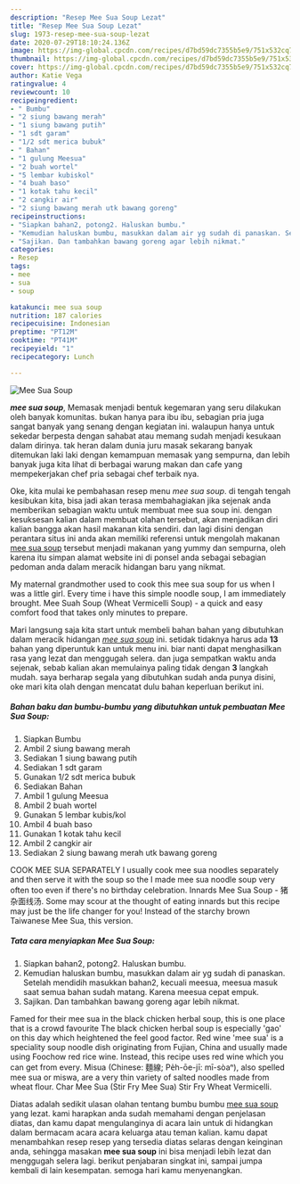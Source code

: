 ```yaml
---
description: "Resep Mee Sua Soup Lezat"
title: "Resep Mee Sua Soup Lezat"
slug: 1973-resep-mee-sua-soup-lezat
date: 2020-07-29T18:10:24.136Z
image: https://img-global.cpcdn.com/recipes/d7bd59dc7355b5e9/751x532cq70/mee-sua-soup-foto-resep-utama.jpg
thumbnail: https://img-global.cpcdn.com/recipes/d7bd59dc7355b5e9/751x532cq70/mee-sua-soup-foto-resep-utama.jpg
cover: https://img-global.cpcdn.com/recipes/d7bd59dc7355b5e9/751x532cq70/mee-sua-soup-foto-resep-utama.jpg
author: Katie Vega
ratingvalue: 4
reviewcount: 10
recipeingredient:
- " Bumbu"
- "2 siung bawang merah"
- "1 siung bawang putih"
- "1 sdt garam"
- "1/2 sdt merica bubuk"
- " Bahan"
- "1 gulung Meesua"
- "2 buah wortel"
- "5 lembar kubiskol"
- "4 buah baso"
- "1 kotak tahu kecil"
- "2 cangkir air"
- "2 siung bawang merah utk bawang goreng"
recipeinstructions:
- "Siapkan bahan2, potong2. Haluskan bumbu."
- "Kemudian haluskan bumbu, masukkan dalam air yg sudah di panaskan. Setelah mendidih masukkan bahan2, kecuali meesua, meesua masuk saat semua bahan sudah matang. Karena meesua cepat empuk."
- "Sajikan. Dan tambahkan bawang goreng agar lebih nikmat."
categories:
- Resep
tags:
- mee
- sua
- soup

katakunci: mee sua soup 
nutrition: 187 calories
recipecuisine: Indonesian
preptime: "PT12M"
cooktime: "PT41M"
recipeyield: "1"
recipecategory: Lunch

---
```



![Mee Sua Soup](https://img-global.cpcdn.com/recipes/d7bd59dc7355b5e9/751x532cq70/mee-sua-soup-foto-resep-utama.jpg)

<b><i>mee sua soup</i></b>, Memasak menjadi bentuk kegemaran yang seru dilakukan oleh banyak komunitas. bukan hanya para ibu ibu, sebagian pria juga sangat banyak yang senang dengan kegiatan ini. walaupun hanya untuk sekedar berpesta dengan sahabat atau memang sudah menjadi kesukaan dalam dirinya. tak heran dalam dunia juru masak sekarang banyak ditemukan laki laki dengan kemampuan memasak yang sempurna, dan lebih banyak juga kita lihat di berbagai warung makan dan cafe yang mempekerjakan chef pria sebagai chef terbaik nya.

Oke, kita mulai ke pembahasan resep menu <i>mee sua soup</i>. di tengah tengah kesibukan kita, bisa jadi akan terasa membahagiakan jika sejenak anda memberikan sebagian waktu untuk membuat mee sua soup ini. dengan kesuksesan kalian dalam membuat olahan tersebut, akan menjadikan diri kalian bangga akan hasil makanan kita sendiri. dan lagi disini dengan perantara situs ini anda akan memiliki referensi untuk mengolah makanan <u>mee sua soup</u> tersebut menjadi makanan yang yummy dan sempurna, oleh karena itu simpan alamat website ini di ponsel anda sebagai sebagian pedoman anda dalam meracik hidangan baru yang nikmat.

My maternal grandmother used to cook this mee sua soup for us when I was a little girl. Every time i have this simple noodle soup, I am immediately brought. Mee Suah Soup (Wheat Vermicelli Soup) - a quick and easy comfort food that takes only minutes to prepare.


Mari langsung saja kita start untuk membeli bahan bahan yang dibutuhkan dalam meracik hidangan <u><i>mee sua soup</i></u> ini. setidak tidaknya harus ada <b>13</b> bahan yang diperuntuk kan untuk menu ini. biar nanti dapat menghasilkan rasa yang lezat dan menggugah selera. dan juga sempatkan waktu anda sejenak, sebab kalian akan memulainya paling tidak dengan <b>3</b> langkah mudah. saya berharap segala yang dibutuhkan sudah anda punya disini, oke mari kita olah dengan mencatat dulu bahan keperluan berikut ini.

<!--inarticleads1-->

##### Bahan baku dan bumbu-bumbu yang dibutuhkan untuk pembuatan Mee Sua Soup:

1. Siapkan  Bumbu
1. Ambil 2 siung bawang merah
1. Sediakan 1 siung bawang putih
1. Sediakan 1 sdt garam
1. Gunakan 1/2 sdt merica bubuk
1. Sediakan  Bahan
1. Ambil 1 gulung Meesua
1. Ambil 2 buah wortel
1. Gunakan 5 lembar kubis/kol
1. Ambil 4 buah baso
1. Gunakan 1 kotak tahu kecil
1. Ambil 2 cangkir air
1. Sediakan 2 siung bawang merah utk bawang goreng


COOK MEE SUA SEPARATELY I usually cook mee sua noodles separately and then serve it with the soup so the I made mee sua noodle soup very often too even if there&#39;s no birthday celebration. Innards Mee Sua Soup - 猪杂面线汤. Some may scour at the thought of eating innards but this recipe may just be the life changer for you! Instead of the starchy brown Taiwanese Mee Sua, this version. 

<!--inarticleads2-->

##### Tata cara menyiapkan Mee Sua Soup:

1. Siapkan bahan2, potong2. Haluskan bumbu.
1. Kemudian haluskan bumbu, masukkan dalam air yg sudah di panaskan. Setelah mendidih masukkan bahan2, kecuali meesua, meesua masuk saat semua bahan sudah matang. Karena meesua cepat empuk.
1. Sajikan. Dan tambahkan bawang goreng agar lebih nikmat.


Famed for their mee sua in the black chicken herbal soup, this is one place that is a crowd favourite The black chicken herbal soup is especially &#39;gao&#39; on this day which heightened the feel good factor. Red wine &#39;mee sua&#39; is a speciality soup noodle dish originating from Fujian, China and usually made using Foochow red rice wine. Instead, this recipe uses red wine which you can get from every. Misua (Chinese: 麵線; Pe̍h-ōe-jī: mī-sòaⁿ), also spelled mee sua or miswa, are a very thin variety of salted noodles made from wheat flour. Char Mee Sua (Stir Fry Mee Sua) Stir Fry Wheat Vermicelli. 

Diatas adalah sedikit ulasan olahan tentang bumbu bumbu <u>mee sua soup</u> yang lezat. kami harapkan anda sudah memahami dengan penjelasan diatas, dan kamu dapat mengulanginya di acara lain untuk di hidangkan dalam bermacam acara acara keluarga atau teman kalian. kamu dapat menambahkan resep resep yang tersedia diatas selaras dengan keinginan anda, sehingga masakan <b>mee sua soup</b> ini bisa menjadi lebih lezat dan menggugah selera lagi. berikut penjabaran singkat ini, sampai jumpa kembali di lain kesempatan. semoga hari kamu menyenangkan.
